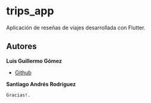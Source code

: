 # trips_app

Aplicación de reseñas de viajes desarrollada con Flutter.

## Autores

**Luis Guillermo Gómez**
- [Github](https://github.com/luisgomez29)

**Santiago Andrés Rodríguez**

```
Gracias!.
```
